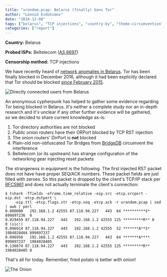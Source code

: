 ```yaml
---
title: "urandom.pcap: Belarus (finally) bans Tor"
author: "Leonid Evdokimov"
date: "2016-12-08"
tags: ["belarus", "TCP injections", "country-by", "theme-circumvention"]
categories: ["report"]
---
```


**Country:** Belarus

**Probed ISPs:** Beltelecom ([AS 6697](https://stat.ripe.net/AS6697))

**Censorship method:** TCP injections

We have recently heard of [network anomalies in Belarus](https://metrics.torproject.org/userstats-relay-country.html?start=2016-09-07&end=2016-12-06&country=by&events=points).
Tor has been finally blocked in December 2016, although it had been explicitly
declared that Tor should be blocked [since February 2015](https://meduza.io/en/news/2015/02/25/belarus-bans-tor).

![Directly connected users from Belarus](/post/belarus-fries-onion/userstats-relay-country-by-2016-09-07-2016-12-06-points.png)

An anonymous cypherpunk has helped to gather some evidence regarding Tor
being blocked in Belarus. It's neither a complete study nor an in-depth
research and it's unclear if any other further evidence will be gathered, so we
decided to share current knowledge as-is:

1. Tor directory authorities are not blocked
2. *Public* onion routers have their ORPort blocked by TCP RST injection
3. The onion routers' DirPort is **not** blocked
4. Plain-old non-obfuscated Tor Bridges from [BridgeDB](https://bridges.torproject.org/) circumvent the interference
5. Beltelecom (or its upstream) has strange configuration of the networking gear injecting reset packets

The strangeness in equipment is the following. The first injected RST packet does
not have have proper SEQ/ACK numbers. These packet fields are just filled with
zeroes. So this packet is dropped by the client's TCP/IP stack per
[RFC5961](https://tools.ietf.org/html/rfc5961) and does not actually terminate
the client's connection:

```
$ tshark -Tfields -eframe.time_relative -eip.src -etcp.srcport -eip.dst -etcp.dstport \
    -eip.ttl -etcp.flags.str -etcp.seq -etcp.ack -r urandom.pcap | sed | awk | perl
0.000000   192.168.1.2 42555 87.118.94.227   443  64 **********S* 899897236  0
0.029459 87.118.94.227   443   192.168.1.2 42555 125 *********R** 0          0 (sic!)
0.096914 87.118.94.227   443   192.168.1.2 42555  52 *******A**S* 1984028404 899897237
0.096958   192.168.1.2 42555 87.118.94.227   443  64 *******A**** 899897237  1984028405
0.136874 87.118.94.227   443   192.168.1.2 42555 125 *********R** 1984028405 0

```

That's all for today. Remember, fried potato is better with onion!

![The Onion](/post/belarus-fries-onion/640px-Fried_potatoes.jpg)
